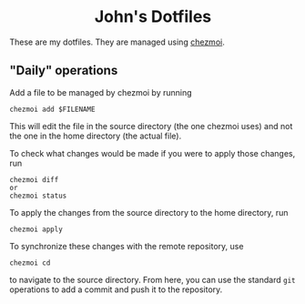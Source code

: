 <h1 align="center">John's Dotfiles</h1>

These are my dotfiles. They are managed using [chezmoi](https://www.chezmoi.io/).

## "Daily" operations

Add a file to be managed by chezmoi by running

```
chezmoi add $FILENAME
```

This will edit the file in the source directory (the one chezmoi uses) and not the one in the home directory (the actual file).

To check what changes would be made if you were to apply those changes, run

```
chezmoi diff
or
chezmoi status
```

To apply the changes from the source directory to the home directory, run

```
chezmoi apply
```

To synchronize these changes with the remote repository, use

```
chezmoi cd
```

to navigate to the source directory. From here, you can use the standard `git` operations to add a commit and push it to the repository.
